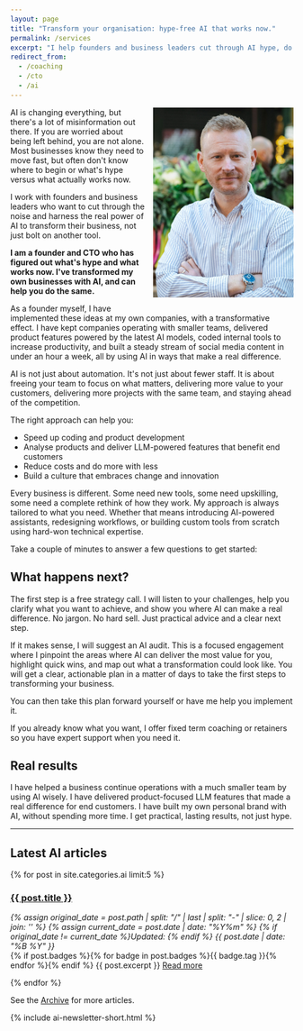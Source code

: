 ```yaml
---
layout: page
title: "Transform your organisation: hype-free AI that works now."
permalink: /services
excerpt: "I help founders and business leaders cut through AI hype, do more with less, build teams that thrive, and deliver products that stand out."
redirect_from:
  - /coaching
  - /cto
  - /ai
---
```


<img alt='Chris Parsons' src='/assets/img/chris-headshot-full.jpg' class='rounded-lg' style='margin: 0 0 1em 1em; float: right; width: 50%; max-width: 250px;'/>

AI is changing everything, but there's a lot of misinformation out there. If you are worried about being left behind, you are not alone. Most businesses know they need to move fast, but often don't know where to begin or what's hype versus what actually works now.

I work with founders and business leaders who want to cut through the noise and harness the real power of AI to transform their business, not just bolt on another tool.

__I am a founder and CTO who has figured out what's hype and what works now. I've transformed my own businesses with AI, and can help you do the same.__

As a founder myself, I have implemented these ideas at my own companies, with a transformative effect. I have kept companies operating with smaller teams, delivered product features powered by the latest AI models, coded internal tools to increase productivity, and built a steady stream of social media content in under an hour a week, all by using AI in ways that make a real difference.

AI is not just about automation. It's not just about fewer staff. It is about freeing your team to focus on what matters, delivering more value to your customers, delivering more projects with the same team, and staying ahead of the competition.

The right approach can help you:

- Speed up coding and product development
- Analyse products and deliver LLM-powered features that benefit end customers
- Reduce costs and do more with less
- Build a culture that embraces change and innovation

<!--more-->

Every business is different. Some need new tools, some need upskilling, some need a complete rethink of how they work. My approach is always tailored to what you need. Whether that means introducing AI-powered assistants, redesigning workflows, or building custom tools from scratch using hard-won technical expertise.

Take a couple of minutes to answer a few questions to get started:

<div class="rm-area-embed-services"></div>

## What happens next?

The first step is a free strategy call. I will listen to your challenges, help you clarify what you want to achieve, and show you where AI can make a real difference. No jargon. No hard sell. Just practical advice and a clear next step.

If it makes sense, I will suggest an AI audit. This is a focused engagement where I pinpoint the areas where AI can deliver the most value for you, highlight quick wins, and map out what a transformation could look like. You will get a clear, actionable plan in a matter of days to take the first steps to transforming your business.

You can then take this plan forward yourself or have me help you implement it.

If you already know what you want, I offer fixed term coaching or retainers so you have expert support when you need it.

## Real results

I have helped a business continue operations with a much smaller team by using AI wisely. I have delivered product-focused LLM features that made a real difference for end customers. I have built my own personal brand with AI, without spending more time. I get practical, lasting results, not just hype.

<hr/>

## Latest AI articles

{% for post in site.categories.ai limit:5 %}
   <div class="post-preview py-4">
   <h3><a href="{{ site.baseurl }}{{ post.url }}">{{ post.title }}</a></h3>

   <div style='font-style: italic' class="pb-1 post-date">
   {% assign original_date = post.path | split: "/" | last | split: "-" | slice: 0, 2 | join: '' %}
   {% assign current_date = post.date | date: "%Y%m" %}
   {% if original_date != current_date %}Updated: {% endif %}
   {{ post.date | date: "%B %Y" }}
   </div>
   {% if post.badges %}{% for badge in post.badges %}<span class="badge badge-{{ badge.type }}">{{ badge.tag }}</span>{% endfor %}{% endif %}
   {{ post.excerpt }}
   <a class='underline' href="{{ site.baseurl }}{{ post.url }}">Read more</a>
   <div style='clear: both;'></div>
   </div>

{% endfor %}


See the <a href="{{ site.baseurl }}/all/">Archive</a> for more articles. 

{% include ai-newsletter-short.html %}
